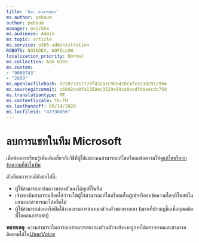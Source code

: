 ```yaml
---
title: 'ทีม: ลบการแชท'
ms.author: pebaum
author: pebaum
manager: mnirkhe
ms.audience: Admin
ms.topic: article
ms.service: o365-administration
ROBOTS: NOINDEX, NOFOLLOW
localization_priority: Normal
ms.collection: Adm_O365
ms.custom:
- "9000743"
- "2680"
ms.openlocfilehash: d22877d1777df432a1c9b5420c4fce73d291c994
ms.sourcegitcommit: c6692ce0fa1358ec3529e59ca0ecdfdea4cdc759
ms.translationtype: MT
ms.contentlocale: th-TH
ms.lasthandoff: 09/14/2020
ms.locfileid: "47736856"
---
```

# <a name="delete-a-chat-in-microsoft-teams"></a>ลบการแชทในทีม Microsoft

เมื่อต้องการเรียนรู้เพิ่มเติมเกี่ยวกับวิธีที่ผู้ใช้แต่ละคนสามารถแก้ไขหรือลบข้อความให้ดู[แก้ไขหรือลบข้อความที่ส่งในทีม](https://support.office.com/article/5f1fe604-a900-4a07-b8b7-8cf70ed6b263) 

ตัวเลือกการลบมีดังต่อไปนี้:

- ผู้ใช้สามารถลบข้อความของตัวเองได้ทุกที่ในทีม
- เจ้าของทีมสามารถเลือกได้ว่าจะให้ผู้ใช้สามารถแก้ไขหรือลบในผู้เช่าหรือลบข้อความใดๆที่โพสต์ในแชนเนลสาธารณะได้หรือไม่
- ผู้ใช้สามารถซ่อนหรือปิดใช้งานเธรดการสนทนาส่วนตัวของพวกเขา (เธรดที่ปรากฏขึ้นเมื่อคุณคลิกที่ไอคอนการแชท)

**หมายเหตุ:** ความสามารถในการลบเธรดการสนทนาส่วนตัวจะยังคงอยู่ภายใต้ตรวจทานและสามารถติดตามได้ใน[UserVoice](https://microsoftteams.uservoice.com/forums/555103-public/suggestions/33535006-delete-private-chat-threads) 